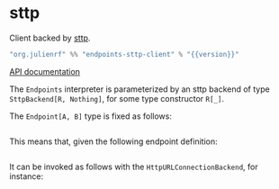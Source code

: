 # sttp

Client backed by [sttp](https://github.com/softwaremill/sttp).

~~~ scala expandVars=true
"org.julienrf" %% "endpoints-sttp-client" % "{{version}}"
~~~

[API documentation](api:endpoints.sttp.client.package)

The `Endpoints` interpreter is parameterized by an sttp backend
of type `SttpBackend[R, Nothing]`, for some type constructor `R[_]`.

The `Endpoint[A, B]` type is fixed as follows:

~~~ scala src=../../../../../sttp/client/src/main/scala/endpoints/sttp/client/Endpoints.scala#endpoint-type
~~~

This means that, given the following endpoint definition:

~~~ scala src=../../../../../algebras/algebra/src/test/scala/endpoints/algebra/EndpointsDocs.scala#endpoint-definition
~~~

It can be invoked as follows with the `HttpURLConnectionBackend`,
for instance:

~~~ scala src=../../../../../sttp/client/src/test/scala/endpoints/sttp/client/EndpointsDocs.scala#invocation
~~~
